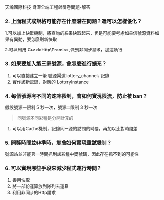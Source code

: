 天瀚國際科技 資深全端工程師問卷問題-解答

### 2. 上面程式或規格可能存在什麼潛在問題？還可以怎樣優化？

1.可以加上快取機制，將查詢的結果快取起來，但是可能要考慮如果信號源資料如果有異動，要怎麼刷新快取

2.可以利用 GuzzleHttp\Promise ,做到非同步請求，加速執行

### 3. 如果要加入第三家號源，會怎麼進行擴充？

1. 可以直接建立一筆 號源渠道 lottery_channels 記錄
2. 實作該新記錄，對應的 LotteryInstance


### 4. 每個號源有不同的速率限制，會如何實現限流，防止被 ban？
假設號源一限制 5 秒一次，號源二限制 3 秒一次
> 同號源不同彩種是分開計算的

1. 可以用Cache機制，記錄同一源的訪問的時間，再加以比對時間差

### 5. 開獎時間並非準時，您會如何實現重試機制？
號源站並非能第一時間抓到該彩種中獎號碼，因此存在抓不到的可能性



### 6. 可以實現哪些手段來減少程式運行時間？

1. 善用快取
2. 將一部份運算放到隊列去運算
3. 利用非同步的Http請求



